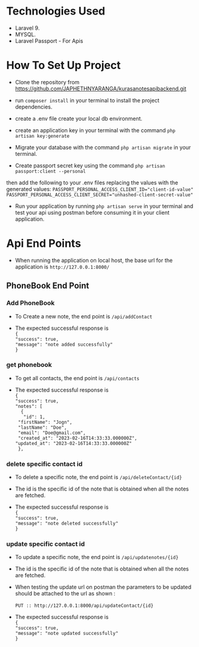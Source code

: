# Technologies Used
* Laravel 9.
* MYSQL.
* Laravel Passport - For Apis
# How To Set Up Project
* Clone the repository from https://github.com/JAPHETHNYARANGA/kurasanotesapibackend.git

* run `composer install` in your terminal to install the project dependencies.
* create a .env file create your local db environment.
* create an application key in your terminal with the command `php artisan key:generate`
 * Migrate your database with the command `php artisan migrate` in your terminal.
 * Create passport secret key using the command `php artisan passport:client --personal`

 then add the following to your .env files replacing the values with the generated values:
 `PASSPORT_PERSONAL_ACCESS_CLIENT_ID="client-id-value"` <br>
 `PASSPORT_PERSONAL_ACCESS_CLIENT_SECRET="unhashed-client-secret-value"`

 * Run your application by running `php artisan serve` in your terminal and test your api using postman before consuming it in your client application.



# Api End Points

* When running the application on local host, the base url for the application is `http://127.0.0.1:8000/`



## PhoneBook End Point
### Add PhoneBook
* To Create a new note, the end point is `/api/addContact`


* The expected successful response is<br>
`{`<br>
    `"success": true,`<br>
    `"message": "note added successfully"`<br>
`}`<br>



### get phonebook
* To get all contacts, the end point is `/api/contacts`


* The expected successful response is<br>
`{`<br>
    `"success": true,`<br>
    `"notes": [`<br>
      `  {`<br>
         `   "id": 1,`<br>
           ` "firstName": "Jogn",`<br>
           ` "lastName": "Doe",`<br>
            ` "email": "Doe@gmail.com",`<br>
           ` "created_at": "2023-02-16T14:33:33.000000Z",`<br>
            `"updated_at": "2023-02-16T14:33:33.000000Z"`<br>
       ` },`<br>
       





### delete specific contact id
* To delete a specific note, the end point is `/api/deleteContact/{id}`
* The id is the specific id of the note that is obtained when all the notes are fetched.

* The expected successful response is<br>
`{`<br>
    `"success": true,`<br>
    `"message": "note deleted successfully"`<br>
`}`<br>


### update specific contact id
* To update a specific note, the end point is `/api/updatenotes/{id}`
* The id is the specific id of the note that is obtained when all the notes are fetched.


* When testing the update url on postman the parameters to be updated should be attached to the url as shown :<br>      
`PUT :: http://127.0.0.1:8000/api/updateContact/{id}`
* The expected successful response is<br>
`{`<br>
    `"success": true,`<br>
    `"message": "note updated successfully"`<br>
`}`<br>

